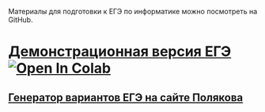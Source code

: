 Материалы для подготовки к ЕГЭ по информатике можно посмотреть на GitHub.

# [Демонстрационная версия ЕГЭ](https://nbviewer.org/github/xkurs/KEGE/blob/master/KEGE2021/KEGE2021.ipynb "Демо-2021") [![Open In Colab](https://colab.research.google.com/assets/colab-badge.svg)](https://colab.research.google.com/github/xkurs/KEGE/blob/master/KEGE2021/KEGE2021.ipynb)

## [Генератор вариантов ЕГЭ на сайте Полякова](https://kpolyakov.spb.ru/school/ege/generate.htm "kpolyakov.spb.ru")
